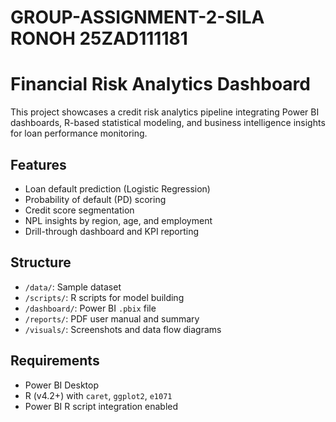 # GROUP-ASSIGNMENT-2-SILA RONOH 25ZAD111181
# Financial Risk Analytics Dashboard

This project showcases a credit risk analytics pipeline integrating Power BI dashboards, R-based statistical modeling, and business intelligence insights for loan performance monitoring.

## Features
- Loan default prediction (Logistic Regression)
- Probability of default (PD) scoring
- Credit score segmentation
- NPL insights by region, age, and employment
- Drill-through dashboard and KPI reporting

## Structure
- `/data/`: Sample dataset
- `/scripts/`: R scripts for model building
- `/dashboard/`: Power BI `.pbix` file
- `/reports/`: PDF user manual and summary
- `/visuals/`: Screenshots and data flow diagrams

## Requirements
- Power BI Desktop
- R (v4.2+) with `caret`, `ggplot2`, `e1071`
- Power BI R script integration enabled

